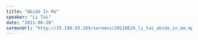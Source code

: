 ```yaml
---
title: "Abide In Me"
speaker: "Li Tai"
date: "2011-06-26"
sermonUrl: "http://35.190.93.184/sermons/20110626_li_tai_abide_in_me.mp3"
---
```

